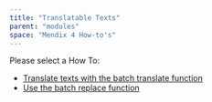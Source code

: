 ```yaml
---
title: "Translatable Texts"
parent: "modules"
space: "Mendix 4 How-to's"
---
```

Please select a How To:

*   [Translate texts with the batch translate function](translate-texts-with-the-batch-translate-function)
*   [Use the batch replace function](use-the-batch-replace-function)
